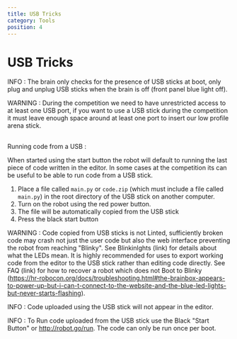 ```yaml
---
title: USB Tricks
category: Tools
position: 4
---
```

# USB Tricks

INFO : The brain only checks for the presence of USB sticks at boot, only plug and unplug USB sticks when the brain is off (front panel blue light off).

WARNING : During the competition we need to have unrestricted access to at least one USB port, if you want to use a USB stick during the competition it must leave enough space around at least one port to insert our low profile arena stick.

## Running code from a USB:

When started using the start button the robot will default to running the last piece of code written in the editor. In some cases at the competition its can be useful to be able to run code from a USB stick.

1. Place a file called `main.py` or `code.zip` (which must include a file called `main.py`) in the root directory of the USB stick on another computer.
2. Turn on the robot using the red power button.
3. The file will be automatically copied from the USB stick
4. Press the black start button

WARNING : Code copied from USB sticks is not Linted, sufficiently broken code may crash not just the user code but also the web interface preventing the robot from reaching "Blinky". See Blinkinlghts (link) for details about what the LEDs mean. It is highly recommended for uses to export working code from the editor to the USB stick rather than editing code directly. See FAQ (link) for how to recover a robot which does not Boot to Blinky (https://hr-robocon.org/docs/troubleshooting.html#the-brainbox-appears-to-power-up-but-i-can-t-connect-to-the-website-and-the-blue-led-lights-but-never-starts-flashing).

INFO : Code uploaded using the USB stick will not appear in the editor.

INFO : To Run code uploaded from the USB stick use the Black "Start Button" or http://robot.go/run. The code can only be run once per boot.
